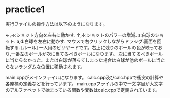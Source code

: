 # practice1
実行ファイルの操作方法は以下のようになります。

←,→:ショット方向を左右に動かす.
↑,↓:ショットのパワーの増減.
s:白球のショット.
a,d:白球を左右に動かす.
マウスで右クリックしながらドラッグ:画面を回転する.
[ルール]
一人用のビリヤードです。右上に残りのボールの色が映っており,一番左のボールが次に当てるべきボールになります。
次に当てるべきボールに当たらなかった、または白球が落ちてしまった場合は白球が他のボールに当たらないランダムな位置に移動されます。

main.cppがメインファイルになります。
calc.cpp及びcalc.hppで衝突の計算や各座標の定義などを行っています。
main.cppファイルの中で一文字目が大文字のアルファベットで始まっている関数や変数はcalc.cppで定義されています。
